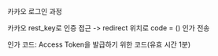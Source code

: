 
카카오 로그인 과정

카카오 rest_key로 인증 접근
-> redirect 위치로  code = () 인가 전송

인가 코드: Access Token을 발급하기 위한 코드(유효 시간 1분)